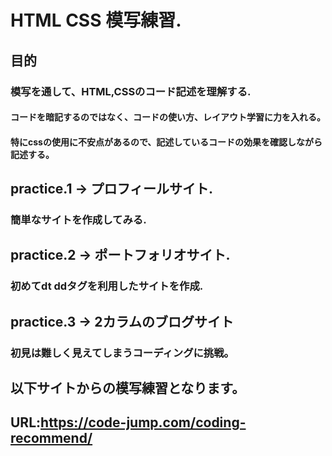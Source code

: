 # HTML CSS 模写練習.

## 目的
### 模写を通して、HTML,CSSのコード記述を理解する.
#### コードを暗記するのではなく、コードの使い方、レイアウト学習に力を入れる。
#### 特にcssの使用に不安点があるので、記述しているコードの効果を確認しながら記述する。

## practice.1 → プロフィールサイト.
### 簡単なサイトを作成してみる.

## practice.2 → ポートフォリオサイト.
### 初めてdt ddタグを利用したサイトを作成.

## practice.3 → 2カラムのブログサイト
### 初見は難しく見えてしまうコーディングに挑戦。

## 以下サイトからの模写練習となります。
## URL:https://code-jump.com/coding-recommend/

